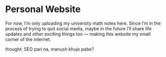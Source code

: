 # Personal Website

For now, I’m only uploading my university math notes here. Since I’m in the process of trying to quit social media, maybe in the future I’ll share life updates and other exciting things too — making this website my small corner of the internet.

thought: SEO pari na, manush khuje pabe?